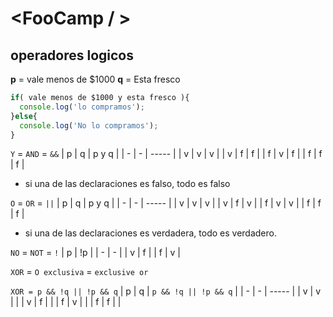 # <FooCamp / >

## operadores logicos

**p** = vale menos de $1000
**q** = Esta fresco

``` javascript
if( vale menos de $1000 y esta fresco ){
  console.log('lo compramos');
}else{
  console.log('No lo compramos');
}
```

`Y` = `AND` = `&&`
| p | q | p y q |
| - | - | ----- |
| v  | v  | v |
| v  | f  | f |
| f  | v  | f |
| f  | f  | f |

* si una de las declaraciones es falso, todo es falso

`O` = `OR` = `||`
| p | q | p y q |
| - | - | ----- |
| v  | v  | v |
| v  | f  | v |
| f  | v  | v |
| f  | f  | f |

* si una de las declaraciones es verdadera, todo es verdadero.

`NO` = `NOT` = `!`
| p | !p | 
| - | - | 
| v  | f  |
| f  | v  |

`XOR` = `O exclusiva` = `exclusive or`

`XOR = p && !q || !p && q`
| p | q | `p && !q || !p && q` |
| - | - | ----- |
| v  | v  |  |
| v  | f  |  |
| f  | v  |  |
| f  | f  |  |
